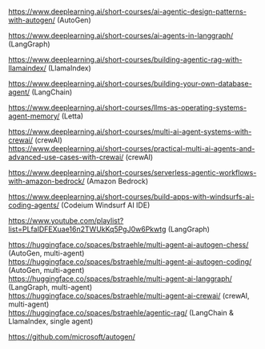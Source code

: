 https://www.deeplearning.ai/short-courses/ai-agentic-design-patterns-with-autogen/ (AutoGen)  

https://www.deeplearning.ai/short-courses/ai-agents-in-langgraph/ (LangGraph)

https://www.deeplearning.ai/short-courses/building-agentic-rag-with-llamaindex/ (LlamaIndex)  

https://www.deeplearning.ai/short-courses/building-your-own-database-agent/ (LangChain)  

https://www.deeplearning.ai/short-courses/llms-as-operating-systems-agent-memory/ (Letta)  

https://www.deeplearning.ai/short-courses/multi-ai-agent-systems-with-crewai/ (crewAI)  
https://www.deeplearning.ai/short-courses/practical-multi-ai-agents-and-advanced-use-cases-with-crewai/ (crewAI)  

https://www.deeplearning.ai/short-courses/serverless-agentic-workflows-with-amazon-bedrock/ (Amazon Bedrock)  

https://www.deeplearning.ai/short-courses/build-apps-with-windsurfs-ai-coding-agents/ (Codeium Windsurf AI IDE)  

https://www.youtube.com/playlist?list=PLfaIDFEXuae16n2TWUkKq5PgJ0w6Pkwtg (LangGraph)  

https://huggingface.co/spaces/bstraehle/multi-agent-ai-autogen-chess/ (AutoGen, multi-agent)  
https://huggingface.co/spaces/bstraehle/multi-agent-ai-autogen-coding/ (AutoGen, multi-agent)  
https://huggingface.co/spaces/bstraehle/multi-agent-ai-langgraph/ (LangGraph, multi-agent)  
https://huggingface.co/spaces/bstraehle/multi-agent-ai-crewai/ (crewAI, multi-agent)  
https://huggingface.co/spaces/bstraehle/agentic-rag/ (LangChain & LlamaIndex, single agent)  

https://github.com/microsoft/autogen/  
